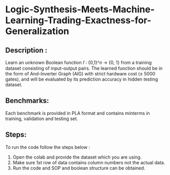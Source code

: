 # Logic-Synthesis-Meets-Machine-Learning-Trading-Exactness-for-Generalization

## Description :
Learn an unknown Boolean function 𝑓 ∶ {0,1}^𝑛 → {0, 1} from a training dataset consisting of input-output pairs. The learned function should be in the form of And-Inverter Graph (AIG) with strict hardware cost (≤ 5000 gates), and will be evaluated by its prediction accuracy in hidden testing dataset.

## Benchmarks:
Each benchmark is provided in PLA format and contains minterms in training, validation and testing set.

## Steps:
To run the code follow the steps below :
1) Open the colab and provide the dataset which you are using.
2) Make sure 1st row of data contains column numbers not the actual data.
3) Run the code and SOP and boolean structure can be obtained.
